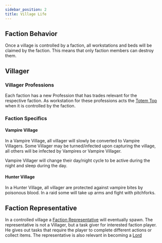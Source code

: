 ```yaml
---
sidebar_position: 2
title: Village Life
---
```


## Faction Behavior

Once a village is controlled by a faction, all workstations and beds will be claimed by the faction. This means that only faction members can destroy them.

## Villager

### Villager Professions

Each faction has a new Profession that has trades relevant for the respective faction. As workstation for these professions acts the [Totem Top](../../content/blocks#village-totem-top-base) when it is controlled by the faction.

### Faction Specifics
#### Vampire Village

In a Vampire Village, all villager will slowly be converted to Vampire Villagers. Some Villager may be turned/infected upon capturing the village, all others will be infected by Vampires or Vampire Villager.

Vampire Villager will change their day/night cycle to be active during the night and sleep during the day.

#### Hunter Village

In a Hunter Village, all villager are protected against vampire bites by poisonous blood. In a raid some will take up arms and fight with pitchforks.
## Faction Representative

In a controlled village a [Faction Representative](../../content/entities/village_representative) will eventually spawn. The representative is not a Villager, but a task giver for interested faction player.
He gives out tasks that require the player to complete different actions or collect items. The representative is also relevant in becoming a [Lord](../vampire-hunter-lord-and-minions)